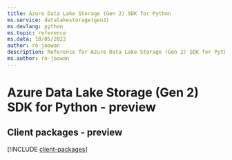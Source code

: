 ```yaml
---
title: Azure Data Lake Storage (Gen 2) SDK for Python
ms.service: datalakestorage(gen2)
ms.devlang: python
ms.topic: reference
ms.data: 10/05/2022
author: ro-joowan
description: Reference for Azure Data Lake Storage (Gen 2) SDK for Python
ms.author: ro-joowan
---
```

# Azure Data Lake Storage (Gen 2) SDK for Python - preview

## Client packages - preview
[!INCLUDE [client-packages](data-lake-storage-(gen-2)-client-index.md)]